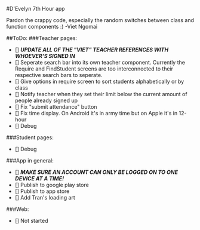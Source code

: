 #D'Evelyn 7th Hour app

Pardon the crappy code, especially the random switches between class and function components :)
-Viet Ngomai

##ToDo: 
###Teacher pages:
- [] ***UPDATE ALL OF THE "VIET" TEACHER REFERENCES WITH WHOEVER'S SIGNED IN***
- [] Seperate search bar into its own teacher component. Currently the Require and FindStudent screens are too interconnected to their respective search bars to seperate.
- [] Give options in require screen to sort students alphabetically or by class
- [] Notify teacher when they set their limit below the current amount of people already signed up
- [] Fix "submit attendance" button
- [] Fix time display. On Android it's in army time but on Apple it's in 12-hour
- [] Debug

###Student pages:
- [] Debug

###App in general:
- [] ***MAKE SURE AN ACCOUNT CAN ONLY BE LOGGED ON TO ONE DEVICE AT A TIME!***
- [] Publish to google play store
- [] Publish to app store
- [] Add Tran's loading art

###Web:
- [] Not started
